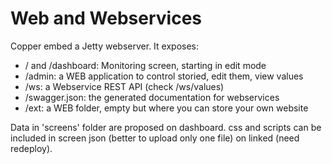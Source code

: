 # Web and Webservices

Copper embed a Jetty webserver. It exposes:
- / and /dashboard: Monitoring screen, starting in edit mode
- /admin: a WEB application to control storied, edit them, view values
- /ws: a Webservice REST API (check /ws/values)
- /swagger.json: the generated documentation for webservices
- /ext: a WEB folder, empty but where you can store your own website

Data in 'screens' folder are proposed on dashboard.
css and scripts can be included in screen json (better to upload only one file) on linked (need redeploy).